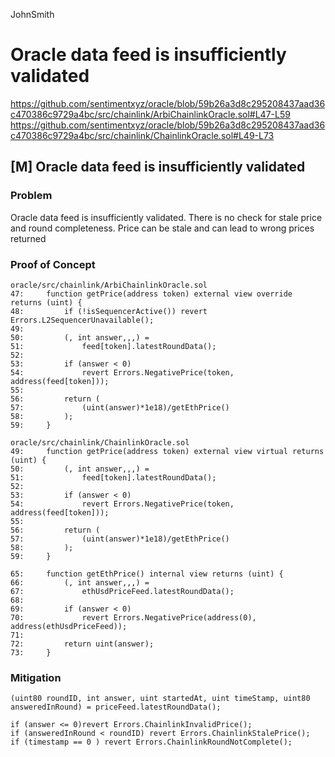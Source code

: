 JohnSmith
# Oracle data feed is insufficiently validated

https://github.com/sentimentxyz/oracle/blob/59b26a3d8c295208437aad36c470386c9729a4bc/src/chainlink/ArbiChainlinkOracle.sol#L47-L59
https://github.com/sentimentxyz/oracle/blob/59b26a3d8c295208437aad36c470386c9729a4bc/src/chainlink/ChainlinkOracle.sol#L49-L73
## [M] Oracle data feed is insufficiently validated
### Problem
Oracle data feed is insufficiently validated. There is no check for stale price and round completeness.
Price can be stale and can lead to wrong prices returned
### Proof of Concept
```solidity
oracle/src/chainlink/ArbiChainlinkOracle.sol
47:     function getPrice(address token) external view override returns (uint) {
48:         if (!isSequencerActive()) revert Errors.L2SequencerUnavailable();
49: 
50:         (, int answer,,,) =
51:             feed[token].latestRoundData();
52: 
53:         if (answer < 0)
54:             revert Errors.NegativePrice(token, address(feed[token]));
55: 
56:         return (
57:             (uint(answer)*1e18)/getEthPrice()
58:         );
59:     }
```

```solidity
oracle/src/chainlink/ChainlinkOracle.sol
49:     function getPrice(address token) external view virtual returns (uint) {
50:         (, int answer,,,) =
51:             feed[token].latestRoundData();
52: 
53:         if (answer < 0)
54:             revert Errors.NegativePrice(token, address(feed[token]));
55: 
56:         return (
57:             (uint(answer)*1e18)/getEthPrice()
58:         );
59:     }

65:     function getEthPrice() internal view returns (uint) {
66:         (, int answer,,,) =
67:             ethUsdPriceFeed.latestRoundData();
68: 
69:         if (answer < 0)
70:             revert Errors.NegativePrice(address(0), address(ethUsdPriceFeed));
71: 
72:         return uint(answer);
73:     }
```

### Mitigation
```solidity
(uint80 roundID, int answer, uint startedAt, uint timeStamp, uint80 answeredInRound) = priceFeed.latestRoundData();

if (answer <= 0)revert Errors.ChainlinkInvalidPrice();
if (answeredInRound < roundID) revert Errors.ChainlinkStalePrice();
if (timestamp == 0 ) revert Errors.ChainlinkRoundNotComplete();

```